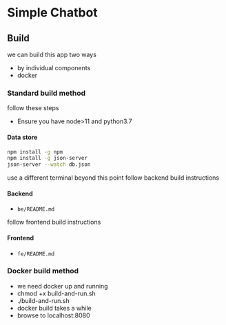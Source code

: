 # Simple Chatbot


## Build
we can build this app two ways
 - by individual components
 - docker 


### Standard build method

follow these steps
 - Ensure you have node>11 and python3.7

#### Data store
```bash
npm install -g npm 
npm install -g json-server
json-server --watch db.json
```
use a different terminal beyond this point
follow backend build instructions
#### Backend
 - `be/README.md`

follow frontend build instructions
#### Frontend
 - `fe/README.md`



### Docker build method
 - we need docker up and running
 - chmod +x build-and-run.sh
 - ./build-and-run.sh
 - docker build takes a while
 - browse to localhost:8080
